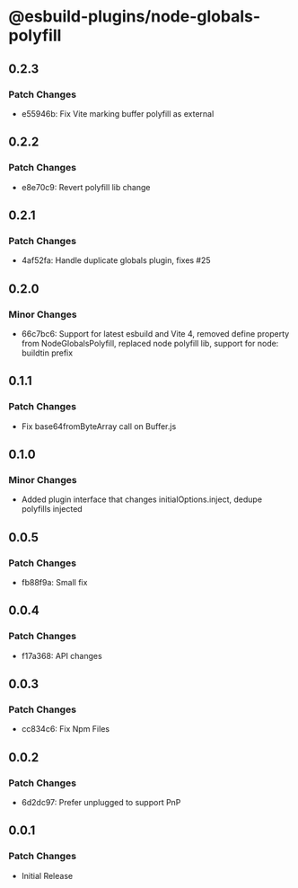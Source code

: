 # @esbuild-plugins/node-globals-polyfill

## 0.2.3

### Patch Changes

-   e55946b: Fix Vite marking buffer polyfill as external

## 0.2.2

### Patch Changes

-   e8e70c9: Revert polyfill lib change

## 0.2.1

### Patch Changes

-   4af52fa: Handle duplicate globals plugin, fixes #25

## 0.2.0

### Minor Changes

-   66c7bc6: Support for latest esbuild and Vite 4, removed define property from NodeGlobalsPolyfill, replaced node polyfill lib, support for node: buildtin prefix

## 0.1.1

### Patch Changes

-   Fix base64fromByteArray call on Buffer.js

## 0.1.0

### Minor Changes

-   Added plugin interface that changes initialOptions.inject, dedupe polyfills injected

## 0.0.5

### Patch Changes

-   fb88f9a: Small fix

## 0.0.4

### Patch Changes

-   f17a368: API changes

## 0.0.3

### Patch Changes

-   cc834c6: Fix Npm Files

## 0.0.2

### Patch Changes

-   6d2dc97: Prefer unplugged to support PnP

## 0.0.1

### Patch Changes

-   Initial Release
